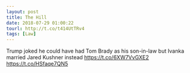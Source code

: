 ```yaml
---
layout: post
title: The Hill
date: 2018-07-29 01:00:22
tourl: http://t.co/t414UtTRv4
tags: [Law]
---
```

Trump joked he could have had Tom Brady as his son-in-law but Ivanka married Jared Kushner instead https://t.co/6XW7VvGXE2 https://t.co/HSfaqe7QN5